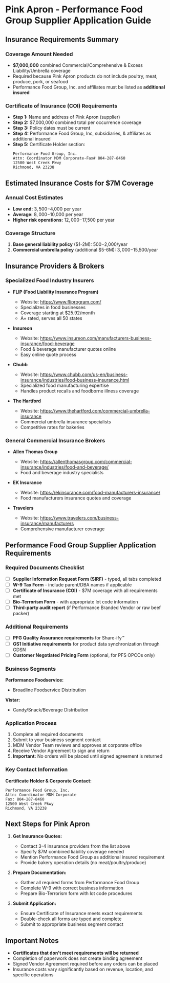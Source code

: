 # Pink Apron - Performance Food Group Supplier Application Guide

## Insurance Requirements Summary

### Coverage Amount Needed
- **$7,000,000** combined Commercial/Comprehensive & Excess Liability/Umbrella coverage
- Required because Pink Apron products do not include poultry, meat, produce, pork, or seafood
- Performance Food Group, Inc. and affiliates must be listed as **additional insured**

### Certificate of Insurance (COI) Requirements
- **Step 1:** Name and address of Pink Apron (supplier)
- **Step 2:** $7,000,000 combined total per occurrence coverage
- **Step 3:** Policy dates must be current
- **Step 4:** Performance Food Group, Inc, subsidiaries, & affiliates as additional insured
- **Step 5:** Certificate Holder section:
  ```
  Performance Food Group, Inc.
  Attn: Coordinator MDM Corporate-Fax# 804-287-8460
  12500 West Creek Pkwy
  Richmond, VA 23238
  ```

## Estimated Insurance Costs for $7M Coverage

### Annual Cost Estimates
- **Low end:** $3,500-$4,000 per year
- **Average:** $8,000-$10,000 per year
- **Higher risk operations:** $12,000-$17,500 per year

### Coverage Structure
1. **Base general liability policy** ($1-2M): $500-$2,000/year
2. **Commercial umbrella policy** (additional $5-6M): $3,000-$15,500/year

## Insurance Providers & Brokers

### Specialized Food Industry Insurers
- **FLIP (Food Liability Insurance Program)**
  - Website: https://www.fliprogram.com/
  - Specializes in food businesses
  - Coverage starting at $25.92/month
  - A+ rated, serves all 50 states

- **Insureon**
  - Website: https://www.insureon.com/manufacturers-business-insurance/food-beverage
  - Food & beverage manufacturer quotes online
  - Easy online quote process

- **Chubb**
  - Website: https://www.chubb.com/us-en/business-insurance/industries/food-business-insurance.html
  - Specialized food manufacturing expertise
  - Handles product recalls and foodborne illness coverage

- **The Hartford**
  - Website: https://www.thehartford.com/commercial-umbrella-insurance
  - Commercial umbrella insurance specialists
  - Competitive rates for bakeries

### General Commercial Insurance Brokers
- **Allen Thomas Group**
  - Website: https://allenthomasgroup.com/commercial-insurance/industries/food-and-beverage/
  - Food and beverage industry specialists

- **EK Insurance**
  - Website: https://ekinsurance.com/food-manufacturers-insurance/
  - Food manufacturers insurance quotes and coverage

- **Travelers**
  - Website: https://www.travelers.com/business-insurance/manufacturers
  - Comprehensive manufacturer coverage

## Performance Food Group Supplier Application Requirements

### Required Documents Checklist
- [ ] **Supplier Information Request Form (SIRF)** - typed, all tabs completed
- [ ] **W-9 Tax Form** - include parent/DBA names if applicable
- [ ] **Certificate of Insurance (COI)** - $7M coverage with all requirements met
- [ ] **Bio-Terrorism Form** - with appropriate lot code information
- [ ] **Third-party audit report** (if Performance Branded Vendor or raw beef packer)

### Additional Requirements
- [ ] **PFG Quality Assurance requirements** for Share-ify™
- [ ] **GS1 Initiative requirements** for product data synchronization through GDSN
- [ ] **Customer Negotiated Pricing Form** (optional, for PFS OPCOs only)

### Business Segments
**Performance Foodservice:**
- Broadline Foodservice Distribution

**Vistar:**
- Candy/Snack/Beverage Distribution

### Application Process
1. Complete all required documents
2. Submit to your business segment contact
3. MDM Vendor Team reviews and approves at corporate office
4. Receive Vendor Agreement to sign and return
5. **Important:** No orders will be placed until signed agreement is returned

### Key Contact Information
**Certificate Holder & Corporate Contact:**
```
Performance Food Group, Inc.
Attn: Coordinator MDM Corporate
Fax: 804-287-8460
12500 West Creek Pkwy
Richmond, VA 23238
```

## Next Steps for Pink Apron

1. **Get Insurance Quotes:**
   - Contact 3-4 insurance providers from the list above
   - Specify $7M combined liability coverage needed
   - Mention Performance Food Group as additional insured requirement
   - Provide bakery operation details (no meat/poultry/produce)

2. **Prepare Documentation:**
   - Gather all required forms from Performance Food Group
   - Complete W-9 with correct business information
   - Prepare Bio-Terrorism form with lot code procedures

3. **Submit Application:**
   - Ensure Certificate of Insurance meets exact requirements
   - Double-check all forms are typed and complete
   - Submit to appropriate business segment contact

## Important Notes
- **Certificates that don't meet requirements will be returned**
- Completion of paperwork does not create binding agreement
- Signed Vendor Agreement required before any orders can be placed
- Insurance costs vary significantly based on revenue, location, and specific operations